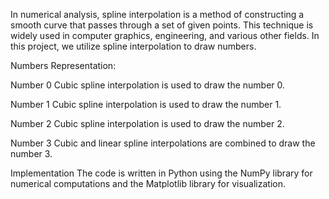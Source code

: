 In numerical analysis, spline interpolation is a method of constructing a smooth curve that passes through a set of given points. This technique is widely used in computer graphics, engineering, and various other fields. In this project, we utilize spline interpolation to draw numbers.

Numbers Representation:

Number 0
Cubic spline interpolation is used to draw the number 0.

Number 1
Cubic spline interpolation is used to draw the number 1.

Number 2
Cubic spline interpolation is used to draw the number 2.

Number 3
Cubic and linear spline interpolations are combined to draw the number 3.

Implementation
The code is written in Python using the NumPy library for numerical computations and the Matplotlib library for visualization.

